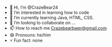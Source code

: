 - 👋 Hi, I’m @CrazeBear24
- 👀 I’m interested in learning how to code
- 🌱 I’m currently learning Java, HTML, CSS.
- 💞️ I’m looking to collaborate on ...
- 📫 How to reach me Crazebearbwer@gmail.com
- 😄 Pronouns: he/him
- ⚡ Fun fact: none

<!---
CrazeBear24/CrazeBear24 is a ✨ special ✨ repository because its `README.md` (this file) appears on your GitHub profile.
You can click the Preview link to take a look at your changes.
--->
